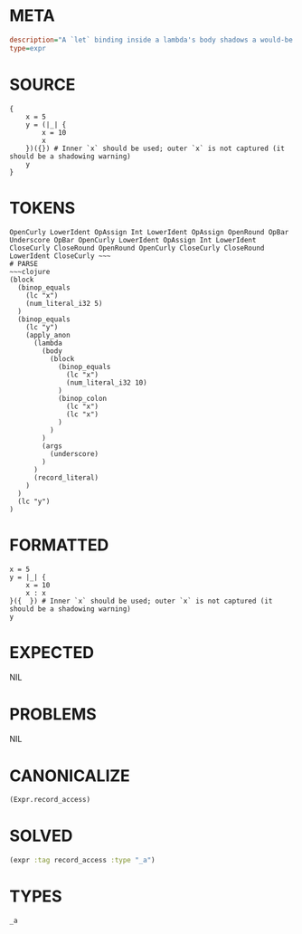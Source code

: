 # META
~~~ini
description="A `let` binding inside a lambda's body shadows a would-be captured variable."
type=expr
~~~
# SOURCE
~~~roc
{
    x = 5
    y = (|_| { 
        x = 10
        x 
    })({}) # Inner `x` should be used; outer `x` is not captured (it should be a shadowing warning)
    y
}
~~~
# TOKENS
~~~text
OpenCurly LowerIdent OpAssign Int LowerIdent OpAssign OpenRound OpBar Underscore OpBar OpenCurly LowerIdent OpAssign Int LowerIdent CloseCurly CloseRound OpenRound OpenCurly CloseCurly CloseRound LowerIdent CloseCurly ~~~
# PARSE
~~~clojure
(block
  (binop_equals
    (lc "x")
    (num_literal_i32 5)
  )
  (binop_equals
    (lc "y")
    (apply_anon
      (lambda
        (body
          (block
            (binop_equals
              (lc "x")
              (num_literal_i32 10)
            )
            (binop_colon
              (lc "x")
              (lc "x")
            )
          )
        )
        (args
          (underscore)
        )
      )
      (record_literal)
    )
  )
  (lc "y")
)
~~~
# FORMATTED
~~~roc
x = 5
y = |_| {
	x = 10
	x : x
}({  }) # Inner `x` should be used; outer `x` is not captured (it should be a shadowing warning)
y
~~~
# EXPECTED
NIL
# PROBLEMS
NIL
# CANONICALIZE
~~~clojure
(Expr.record_access)
~~~
# SOLVED
~~~clojure
(expr :tag record_access :type "_a")
~~~
# TYPES
~~~roc
_a
~~~

